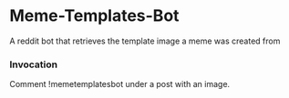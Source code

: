 # Meme-Templates-Bot
A reddit bot that retrieves the template image a meme was created from

### Invocation
Comment !memetemplatesbot under a post with an image.
